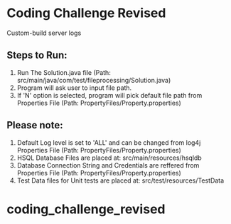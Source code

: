 # Coding Challenge Revised
Custom-build server logs

## Steps to Run:
1. Run The Solution.java file (Path: src/main/java/com/test/fileprocessing/Solution.java)
2. Program will ask user to input file path.
3. If 'N' option is selected, program will pick default file path from Properties File (Path: PropertyFiles/Property.properties)

## Please note:
1. Default Log level is set to 'ALL' and can be changed from log4j Properties File (Path: PropertyFiles/Property.properties)
2. HSQL Database Files are placed at: src/main/resources/hsqldb
3. Database Connection String and Credentials are reffered from Properties File (Path: PropertyFiles/Property.properties)
3. Test Data files for Unit tests are placed at: src/test/resources/TestData
# coding_challenge_revised
